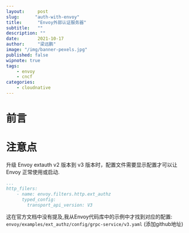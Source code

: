```yaml
---
layout:     post 
slug:      "auth-with-envoy"
title:      "Envoy外部认证服务器"
subtitle:   ""
description: ""
date:       2021-10-17
author:     "梁远鹏"
image: "/img/banner-pexels.jpg"
published: false
wipnote: true
tags:
    - envoy 
    - cncf
categories: 
    - cloudnative
---
```


# 前言

# 注意点

升级 Envoy extauth v2 版本到 v3 版本时，配置文件需要显示配置才可以让 Envoy 正常使用或启动.

```yaml
...
http_filers:
    - name: envoy.filters.http.ext_authz
      typed_config:
        transport_api_version: V3
```

这在官方文档中没有提及,我从Envoy代码库中的示例中才找到对应的配置: `envoy/examples/ext_authz/config/grpc-service/v3.yaml` (添加github地址)

